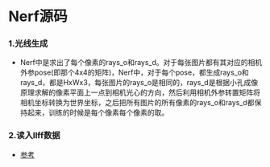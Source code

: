 # Nerf源码

### 1.光线生成

- Nerf中是求出了每个像素的rays_o和rays_d。对于每张图片都有其对应的相机外参pose(即那个4x4的矩阵)，Nerf中，对于每个pose，都生成rays_o和rays_d，都是HxWx3，每张图片的rays_o是相同的，rays_d是根据小孔成像原理求解的像素平面上一点到相机光心的方向，然后利用相机外参转置矩阵将相机坐标转换为世界坐标，之后把所有图片的所有像素的rays_o和rays_d都保持起来，训练的时候是每个像素每个像素的取。

### 2.读入llff数据

- [参考](https://zhuanlan.zhihu.com/p/593204605)